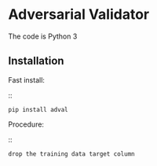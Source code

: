
Adversarial Validator
==============================

The code is Python 3

Installation
------------------------

Fast install:

::

    pip install adval




Procedure:

::

    drop the training data target column 

